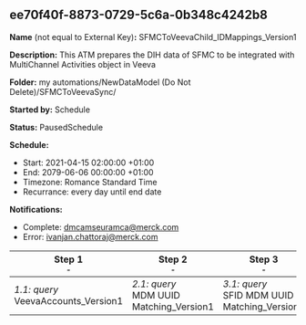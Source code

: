 ## ee70f40f-8873-0729-5c6a-0b348c4242b8

**Name** (not equal to External Key)**:** SFMCToVeevaChild_IDMappings_Version1

**Description:** This ATM prepares the DIH data of SFMC to be integrated with MultiChannel Activities object in Veeva

**Folder:** my automations/NewDataModel (Do Not Delete)/SFMCToVeevaSync/

**Started by:** Schedule

**Status:** PausedSchedule

**Schedule:**

* Start: 2021-04-15 02:00:00 +01:00
* End: 2079-06-06 00:00:00 +01:00
* Timezone: Romance Standard Time
* Recurrance: every day until end date

**Notifications:**

* Complete: dmcamseuramca@merck.com
* Error: ivanjan.chattoraj@merck.com

| Step 1<br>_<small>-</small>_ | Step 2<br>_<small>-</small>_ | Step 3<br>_<small>-</small>_ | Step 4<br>_<small>-</small>_ |
| --- | --- | --- | --- |
| _1.1: query_<br>VeevaAccounts_Version1 | _2.1: query_<br>MDM UUID Matching_Version1 | _3.1: query_<br>SFID MDM UUID Matching_Version1 | _4.1: query_<br>UpdateSharedDE_Version1 |
